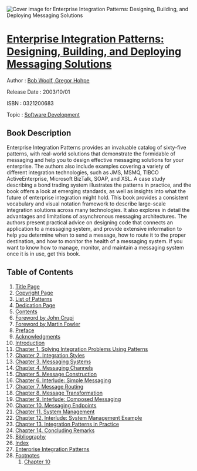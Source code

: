 ![Cover image for Enterprise Integration Patterns: Designing, Building, and Deploying Messaging Solutions](https://imgdetail.ebookreading.net/cover/cover/software_development/EB0321200683.jpg)

[Enterprise Integration Patterns: Designing, Building, and Deploying Messaging Solutions](https://ebookreading.net/view/book/Enterprise+Integration+Patterns%3A+Designing%2C+Building%2C+and+Deploying+Messaging+Solutions-EB0321200683_1.html "Enterprise Integration Patterns: Designing, Building, and Deploying Messaging Solutions")
====================================================================================================================

Author : [Bob Woolf](https://ebookreading.net/search/author/Bob+Woolf),[ Gregor Hohpe](https://ebookreading.net/search/author/+Gregor+Hohpe)

Release Date : 2003/10/01

ISBN : 0321200683

Topic : [Software Development](https://ebookreading.net/search/category/software-development)

Book Description
-----------------

Enterprise Integration Patterns provides an invaluable catalog of sixty-five patterns, with real-world solutions that demonstrate the formidable of messaging and help you to design effective messaging solutions for your enterprise.
The authors also include examples covering a variety of different integration technologies, such as JMS, MSMQ, TIBCO ActiveEnterprise, Microsoft BizTalk, SOAP, and XSL. A case study describing a bond trading system illustrates the patterns in practice, and the book offers a look at emerging standards, as well as insights into what the future of enterprise integration might hold.
This book provides a consistent vocabulary and visual notation framework to describe large-scale integration solutions across many technologies. It also explores in detail the advantages and limitations of asynchronous messaging architectures. The authors present practical advice on designing code that connects an application to a messaging system, and provide extensive information to help you determine when to send a message, how to route it to the proper destination, and how to monitor the health of a messaging system. If you want to know how to manage, monitor, and maintain a messaging system once it is in use, get this book.
              
Table of Contents
-----------------

1. [Title Page](https://ebookreading.net/view/book/Enterprise+Integration+Patterns%3A+Designing%2C+Building%2C+and+Deploying+Messaging+Solutions-EB0321200683_2.html)
1. [Copyright Page](https://ebookreading.net/view/book/Enterprise+Integration+Patterns%3A+Designing%2C+Building%2C+and+Deploying+Messaging+Solutions-EB0321200683_3.html)
1. [List of Patterns](https://ebookreading.net/view/book/Enterprise+Integration+Patterns%3A+Designing%2C+Building%2C+and+Deploying+Messaging+Solutions-EB0321200683_4.html)
1. [Dedication Page](https://ebookreading.net/view/book/Enterprise+Integration+Patterns%3A+Designing%2C+Building%2C+and+Deploying+Messaging+Solutions-EB0321200683_5.html)
1. [Contents](https://ebookreading.net/view/book/Enterprise+Integration+Patterns%3A+Designing%2C+Building%2C+and+Deploying+Messaging+Solutions-EB0321200683_6.html)
1. [Foreword by John Crupi](https://ebookreading.net/view/book/Enterprise+Integration+Patterns%3A+Designing%2C+Building%2C+and+Deploying+Messaging+Solutions-EB0321200683_7.html)
1. [Foreword by Martin Fowler](https://ebookreading.net/view/book/Enterprise+Integration+Patterns%3A+Designing%2C+Building%2C+and+Deploying+Messaging+Solutions-EB0321200683_8.html)
1. [Preface](https://ebookreading.net/view/book/Enterprise+Integration+Patterns%3A+Designing%2C+Building%2C+and+Deploying+Messaging+Solutions-EB0321200683_9.html)
1. [Acknowledgments](https://ebookreading.net/view/book/Enterprise+Integration+Patterns%3A+Designing%2C+Building%2C+and+Deploying+Messaging+Solutions-EB0321200683_10.html)
1. [Introduction](https://ebookreading.net/view/book/Enterprise+Integration+Patterns%3A+Designing%2C+Building%2C+and+Deploying+Messaging+Solutions-EB0321200683_11.html)
1. [Chapter 1. Solving Integration Problems Using Patterns](https://ebookreading.net/view/book/Enterprise+Integration+Patterns%3A+Designing%2C+Building%2C+and+Deploying+Messaging+Solutions-EB0321200683_12.html)
1. [Chapter 2. Integration Styles](https://ebookreading.net/view/book/Enterprise+Integration+Patterns%3A+Designing%2C+Building%2C+and+Deploying+Messaging+Solutions-EB0321200683_13.html)
1. [Chapter 3. Messaging Systems](https://ebookreading.net/view/book/Enterprise+Integration+Patterns%3A+Designing%2C+Building%2C+and+Deploying+Messaging+Solutions-EB0321200683_14.html)
1. [Chapter 4. Messaging Channels](https://ebookreading.net/view/book/Enterprise+Integration+Patterns%3A+Designing%2C+Building%2C+and+Deploying+Messaging+Solutions-EB0321200683_15.html)
1. [Chapter 5. Message Construction](https://ebookreading.net/view/book/Enterprise+Integration+Patterns%3A+Designing%2C+Building%2C+and+Deploying+Messaging+Solutions-EB0321200683_16.html)
1. [Chapter 6. Interlude: Simple Messaging](https://ebookreading.net/view/book/Enterprise+Integration+Patterns%3A+Designing%2C+Building%2C+and+Deploying+Messaging+Solutions-EB0321200683_17.html)
1. [Chapter 7. Message Routing](https://ebookreading.net/view/book/Enterprise+Integration+Patterns%3A+Designing%2C+Building%2C+and+Deploying+Messaging+Solutions-EB0321200683_18.html)
1. [Chapter 8. Message Transformation](https://ebookreading.net/view/book/Enterprise+Integration+Patterns%3A+Designing%2C+Building%2C+and+Deploying+Messaging+Solutions-EB0321200683_19.html)
1. [Chapter 9. Interlude: Composed Messaging](https://ebookreading.net/view/book/Enterprise+Integration+Patterns%3A+Designing%2C+Building%2C+and+Deploying+Messaging+Solutions-EB0321200683_20.html)
1. [Chapter 10. Messaging Endpoints](https://ebookreading.net/view/book/Enterprise+Integration+Patterns%3A+Designing%2C+Building%2C+and+Deploying+Messaging+Solutions-EB0321200683_21.html)
1. [Chapter 11. System Management](https://ebookreading.net/view/book/Enterprise+Integration+Patterns%3A+Designing%2C+Building%2C+and+Deploying+Messaging+Solutions-EB0321200683_22.html)
1. [Chapter 12. Interlude: System Management Example](https://ebookreading.net/view/book/Enterprise+Integration+Patterns%3A+Designing%2C+Building%2C+and+Deploying+Messaging+Solutions-EB0321200683_23.html)
1. [Chapter 13. Integration Patterns in Practice](https://ebookreading.net/view/book/Enterprise+Integration+Patterns%3A+Designing%2C+Building%2C+and+Deploying+Messaging+Solutions-EB0321200683_24.html)
1. [Chapter 14. Concluding Remarks](https://ebookreading.net/view/book/Enterprise+Integration+Patterns%3A+Designing%2C+Building%2C+and+Deploying+Messaging+Solutions-EB0321200683_25.html)
1. [Bibliography](https://ebookreading.net/view/book/Enterprise+Integration+Patterns%3A+Designing%2C+Building%2C+and+Deploying+Messaging+Solutions-EB0321200683_26.html)
1. [Index](https://ebookreading.net/view/book/Enterprise+Integration+Patterns%3A+Designing%2C+Building%2C+and+Deploying+Messaging+Solutions-EB0321200683_27.html)
1. [Enterprise Integration Patterns](https://ebookreading.net/view/book/Enterprise+Integration+Patterns%3A+Designing%2C+Building%2C+and+Deploying+Messaging+Solutions-EB0321200683_28.html)
1. [Footnotes](https://ebookreading.net/view/book/Enterprise+Integration+Patterns%3A+Designing%2C+Building%2C+and+Deploying+Messaging+Solutions-EB0321200683_29.html)
    1. [Chapter 10](https://ebookreading.net/view/book/Enterprise+Integration+Patterns%3A+Designing%2C+Building%2C+and+Deploying+Messaging+Solutions-EB0321200683_29.html#footnote1)
